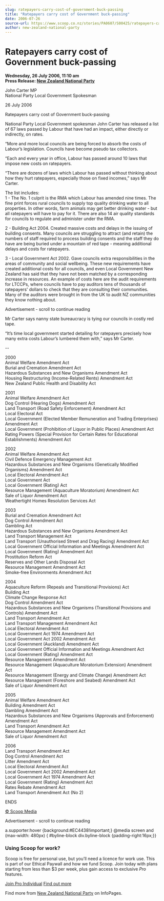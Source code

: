 ```yaml
---
slug: ratepayers-carry-cost-of-government-buck-passing
title: "Ratepayers carry cost of Government buck-passing"
date: 2006-07-26
source-url: https://www.scoop.co.nz/stories/PA0607/S00425/ratepayers-carry-cost-of-government-buck-passing.htm
author: new-zealand-national-party
---
```

Ratepayers carry cost of Government buck-passing
================================================

**Wednesday, 26 July 2006, 11:10 am**  
**Press Release: [New Zealand National Party](https://info.scoop.co.nz/New_Zealand_National_Party)**

John Carter MP  
National Party Local Government Spokesman

26 July 2006

Ratepayers carry cost of Government buck-passing

National Party Local Government spokesman John Carter has released a list of 67 laws passed by Labour that have had an impact, either directly or indirectly, on rates.

“More and more local councils are being forced to absorb the costs of Labour’s legislation. Councils have become pseudo tax collectors.

“Each and every year in office, Labour has passed around 10 laws that impose new costs on ratepayers.

“There are dozens of laws which Labour has passed without thinking about how they hurt ratepayers, especially those on fixed incomes,” says Mr Carter.

The list includes:  
1 - The No. 1 culprit is the RMA which Labour has amended nine times. The fine print forces rural councils to supply top quality drinking water to all properties. In other words, farm animals may get better drinking water - but all ratepayers will have to pay for it. There are also 14 air quality standards for councils to regulate and administer under the RMA.

2 - Building Act 2004. Created massive costs and delays in the issuing of building consents. Many councils are struggling to attract (and retain) the numbers of staff required to process building consents and the staff they do have are being buried under a mountain of red tape - meaning additional delays and costs for ratepayers.

3 - Local Government Act 2002. Gave councils extra responsibilities in the areas of community and social wellbeing. These new requirements have created additional costs for all councils, and even Local Government New Zealand has said that they have not been matched by a corresponding increase in resources. An example of costs here are the audit requirements for LTCCPs, where councils have to pay auditors tens of thousands of ratepayers' dollars to check that they are consulting their communities. Many of the auditors were brought in from the UK to audit NZ communities they know nothing about.

Advertisement - scroll to continue reading





Mr Carter says nanny state bureaucracy is tying our councils in costly red tape.

“It’s time local government started detailing for ratepayers precisely how many extra costs Labour’s lumbered them with,” says Mr Carter.

\--

2000  
Animal Welfare Amendment Act  
Burial and Cremation Amendment Act  
Hazardous Substances and New Organisms Amendment Act  
Housing Restructuring (Income-Related Rents) Amendment Act  
New Zealand Public Health and Disability Act

2001  
Animal Welfare Amendment Act  
Dog Control (Hearing Dogs) Amendment Act  
Land Transport (Road Safety Enforcement) Amendment Act  
Local Electoral Act  
Local Government (Elected Member Remuneration and Trading Enterprises) Amendment Act  
Local Government (Prohibition of Liquor in Public Places) Amendment Act  
Rating Powers (Special Provision for Certain Rates for Educational Establishments) Amendment Act

2002  
Animal Welfare Amendment Act  
Civil Defence Emergency Management Act  
Hazardous Substances and New Organisms (Genetically Modified Organisms) Amendment Act  
Local Electoral Amendment Act  
Local Government Act  
Local Government (Rating) Act  
Resource Management (Aquaculture Moratorium) Amendment Act  
Sale of Liquor Amendment Act  
Weathertight Homes Resolution Services Act

2003  
Burial and Cremation Amendment Act  
Dog Control Amendment Act  
Gambling Act  
Hazardous Substances and New Organisms Amendment Act  
Land Transport Management Act  
Land Transport (Unauthorised Street and Drag Racing) Amendment Act  
Local Government Official Information and Meetings Amendment Act  
Local Government (Rating) Amendment Act  
Prostitution Reform Act  
Reserves and Other Lands Disposal Act  
Resource Management Amendment Act  
Smoke-free Environments Amendment Act

2004  
Aquaculture Reform (Repeals and Transitional Provisions) Act  
Building Act  
Climate Change Response Act  
Dog Control Amendment Act  
Hazardous Substances and New Organisms (Transitional Provisions and Controls) Amendment Act  
Land Transport Amendment Act  
Land Transport Management Amendment Act  
Local Electoral Amendment Act  
Local Government Act 1974 Amendment Act  
Local Government Act 2002 Amendment Act  
Local Government (Auckland) Amendment Act  
Local Government Official Information and Meetings Amendment Act  
Local Government (Rating) Amendment Act  
Resource Management Amendment Act  
Resource Management (Aquaculture Moratorium Extension) Amendment Act  
Resource Management (Energy and Climate Change) Amendment Act  
Resource Management (Foreshore and Seabed) Amendment Act  
Sale of Liquor Amendment Act

2005  
Animal Welfare Amendment Act  
Building Amendment Act  
Gambling Amendment Act  
Hazardous Substances and New Organisms (Approvals and Enforcement) Amendment Act  
Land Transport Amendment Act  
Resource Management Amendment Act  
Sale of Liquor Amendment Act

2006  
Land Transport Amendment Act  
Dog Control Amendment Act  
Litter Amendment Act  
Local Electoral Amendment Act  
Local Government Act 2002 Amendment Act  
Local Government Act 1974 Amendment Act  
Local Government (Rating) Amendment Act  
Rates Rebate Amendment Act  
Land Transport Amendment Act (No 2)

ENDS

[© Scoop Media](http://www.scoop.co.nz/about/terms.html)  

Advertisement - scroll to continue reading



a.supporter:hover {background:#EC4438!important;} @media screen and (max-width: 480px) { #byline-block div.byline-block {padding-right:16px;}}

### Using Scoop for work?

Scoop is free for personal use, but you’ll need a licence for work use. This is part of our Ethical Paywall and how we fund Scoop. Join today with plans starting from less than $3 per week, plus gain access to exclusive _Pro_ features.  
  
[Join Pro Individual](https://pro.scoop.co.nz/Individual/?from=ProIn24) [Find out more](https://pro.scoop.co.nz/using-scoop-for-work/?from=ProIn24)

Find more from [New Zealand National Party](https://info.scoop.co.nz/New_Zealand_National_Party) on InfoPages.